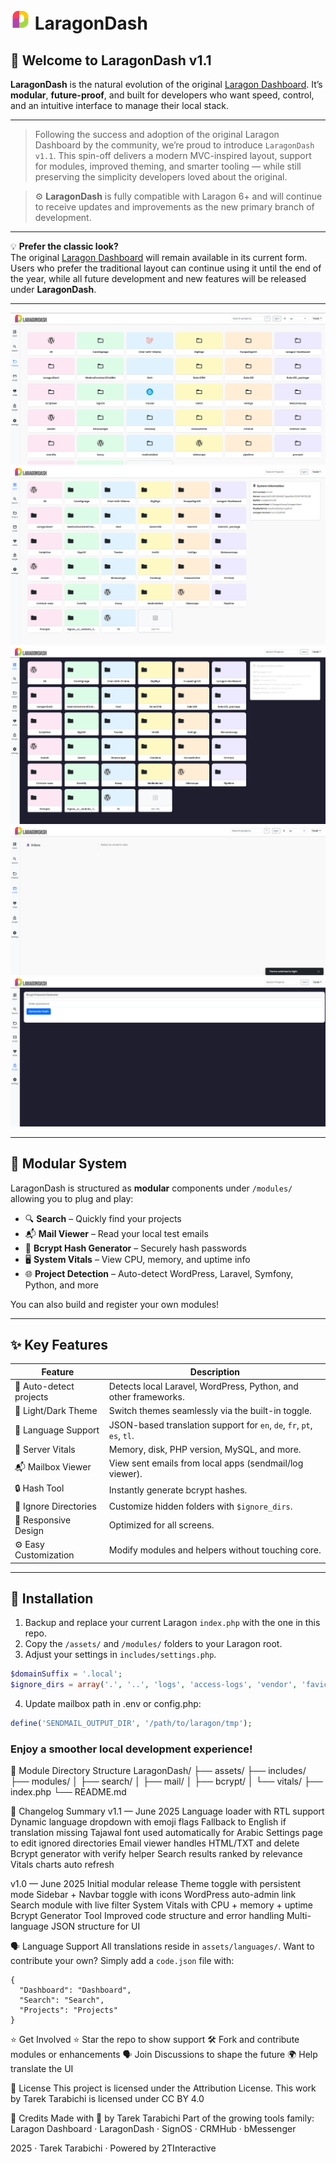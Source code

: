 # ![LaragonDash Logo](assets/favicon/favicon-32x32.png) LaragonDash

## 🚀 Welcome to LaragonDash v1.1


**LaragonDash** is the natural evolution of the original [Laragon Dashboard](https://github.com/LebToki/Laragon-Dashboard). It’s **modular**, **future-proof**, and built for developers who want speed, control, and an intuitive interface to manage their local stack.

---

> Following the success and adoption of the original Laragon Dashboard by the community, we’re proud to introduce `LaragonDash v1.1`.
> This spin-off delivers a modern MVC-inspired layout, support for modules, improved theming, and smarter tooling — while still preserving the simplicity developers loved about the original.

> ⚙️ **LaragonDash** is fully compatible with Laragon 6+ and will continue to receive updates and improvements as the new primary branch of development.

---

💡 **Prefer the classic look?**  
The original [Laragon Dashboard](https://github.com/LebToki/Laragon-Dashboard) will remain available in its current form.  
Users who prefer the traditional layout can continue using it until the end of the year, while all future development and new features will be released under **LaragonDash**.

---

![Promo](assets/images/LaragonDash.png)
![Dashboard Light](assets/images/LaragonDash-Screenshot-Dashboard-Light.png)
![Dashboard Dark](assets/images/LaragonDash-Screenshot-Dashboard-Dark.png)
![MailReader](assets/images/LaragonDash-Screenshot-MailReader-Light.png)
![Bcrypt Tool](assets/images//LaragonDash-Screenshot-Bcrypt-Dark.png)

---

## 🧩 Modular System
LaragonDash is structured as **modular** components under `/modules/` allowing you to plug and play:

- 🔍 **Search** – Quickly find your projects
- 📬 **Mail Viewer** – Read your local test emails
- 🧮 **Bcrypt Hash Generator** – Securely hash passwords
- 🖥 **System Vitals** – View CPU, memory, and uptime info
- 🌐 **Project Detection** – Auto-detect WordPress, Laravel, Symfony, Python, and more

You can also build and register your own modules!

---

## ✨ Key Features

| Feature | Description |
|--------|-------------|
| 🔗 Auto-detect projects | Detects local Laravel, WordPress, Python, and other frameworks. |
| 🌙 Light/Dark Theme | Switch themes seamlessly via the built-in toggle. |
| 💬 Language Support | JSON-based translation support for `en`, `de`, `fr`, `pt`, `es`, `tl`. |
| 🧠 Server Vitals | Memory, disk, PHP version, MySQL, and more. |
| 📬 Mailbox Viewer | View sent emails from local apps (sendmail/log viewer). |
| 🔒 Hash Tool | Instantly generate bcrypt hashes. |
| 📁 Ignore Directories | Customize hidden folders with `$ignore_dirs`. |
| 📱 Responsive Design | Optimized for all screens. |
| ⚙️ Easy Customization | Modify modules and helpers without touching core. |

---

## 🚀 Installation

1. Backup and replace your current Laragon `index.php` with the one in this repo.
2. Copy the `/assets/` and `/modules/` folders to your Laragon root.
3. Adjust your settings in `includes/settings.php`.

```php
$domainSuffix = '.local';
$ignore_dirs = array('.', '..', 'logs', 'access-logs', 'vendor', 'favicon_io', 'assets');
```

4. Update mailbox path in .env or config.php:

```php
define('SENDMAIL_OUTPUT_DIR', '/path/to/laragon/tmp');
```

### Enjoy a smoother local development experience!

📂 Module Directory Structure
LaragonDash/
├── assets/
├── includes/
├── modules/
│   ├── search/
│   ├── mail/
│   ├── bcrypt/
│   └── vitals/
├── index.php
└── README.md

📆 Changelog Summary
v1.1 — June 2025
Language loader with RTL support
Dynamic language dropdown with emoji flags
Fallback to English if translation missing
Tajawal font used automatically for Arabic
Settings page to edit ignored directories
Email viewer handles HTML/TXT and delete
Bcrypt generator with verify helper
Search results ranked by relevance
Vitals charts auto refresh

v1.0 — June 2025
Initial modular release
Theme toggle with persistent mode
Sidebar + Navbar toggle with icons
WordPress auto-admin link
Search module with live filter
System Vitals with CPU + memory + uptime
Bcrypt Generator Tool
Improved code structure and error handling
Multi-language JSON structure for UI

🗣 Language Support
All translations reside in `assets/languages/`. Want to contribute your own? Simply add a `code.json` file with:

```
{
  "Dashboard": "Dashboard",
  "Search": "Search",
  "Projects": "Projects"
}
```

⭐ Get Involved
 ⭐ Star the repo to show support
 🛠 Fork and contribute modules or enhancements
 🗣 Join Discussions to shape the future
 🌍 Help translate the UI

📜 License
This project is licensed under the Attribution License.
This work by Tarek Tarabichi is licensed under
CC BY 4.0



💙 Credits
Made with 💙 by Tarek Tarabichi
Part of the growing tools family: Laragon Dashboard · LaragonDash · SignOS · CRMHub · bMessenger

2025 · Tarek Tarabichi · Powered by 2TInteractive

